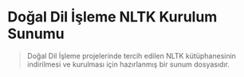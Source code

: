 # Doğal Dil İşleme NLTK Kurulum Sunumu
> Doğal Dil İşleme projelerinde tercih edilen NLTK kütüphanesinin indirilmesi ve kurulması için hazırlanmış bir sunum dosyasıdır.
